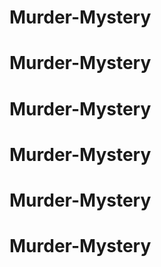 # Murder-Mystery
# Murder-Mystery
# Murder-Mystery
# Murder-Mystery
# Murder-Mystery
# Murder-Mystery
